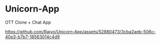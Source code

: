 # Unicorn-App
OTT Clone + Chat App 


https://github.com/Rajyo/Unicorn-App/assets/52880473/3cba2aeb-506c-40e3-b7b7-18563014c4d9

